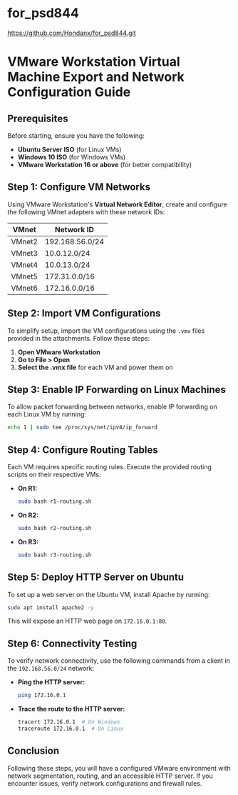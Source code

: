 # for_psd844
https://github.com/Hondanx/for_psd844.git
# VMware Workstation Virtual Machine Export and Network Configuration Guide

## Prerequisites
Before starting, ensure you have the following:
- **Ubuntu Server ISO** (for Linux VMs)
- **Windows 10 ISO** (for Windows VMs)
- **VMware Workstation 16 or above** (for better compatibility)

## Step 1: Configure VM Networks
Using VMware Workstation's **Virtual Network Editor**, create and configure the following VMnet adapters with these network IDs:

| VMnet | Network ID        |
|-------|------------------|
| VMnet2 | 192.168.56.0/24 |
| VMnet3 | 10.0.12.0/24    |
| VMnet4 | 10.0.13.0/24    |
| VMnet5 | 172.31.0.0/16   |
| VMnet6 | 172.16.0.0/16   |

## Step 2: Import VM Configurations
To simplify setup, import the VM configurations using the `.vmx` files provided in the attachments. Follow these steps:
1. **Open VMware Workstation**
2. **Go to File > Open**
3. **Select the .vmx file** for each VM and power them on

## Step 3: Enable IP Forwarding on Linux Machines
To allow packet forwarding between networks, enable IP forwarding on each Linux VM by running:
```bash
echo 1 | sudo tee /proc/sys/net/ipv4/ip_forward
```

## Step 4: Configure Routing Tables
Each VM requires specific routing rules. Execute the provided routing scripts on their respective VMs:

- **On R1:**
  ```bash
  sudo bash r1-routing.sh
  ```
- **On R2:**
  ```bash
  sudo bash r2-routing.sh
  ```
- **On R3:**
  ```bash
  sudo bash r3-routing.sh
  ```

## Step 5: Deploy HTTP Server on Ubuntu
To set up a web server on the Ubuntu VM, install Apache by running:
```bash
sudo apt install apache2 -y
```
This will expose an HTTP web page on `172.16.0.1:80`.

## Step 6: Connectivity Testing
To verify network connectivity, use the following commands from a client in the `192.168.56.0/24` network:

- **Ping the HTTP server:**
  ```bash
  ping 172.16.0.1
  ```
- **Trace the route to the HTTP server:**
  ```bash
  tracert 172.16.0.1  # On Windows
  traceroute 172.16.0.1  # On Linux
  ```

## Conclusion
Following these steps, you will have a configured VMware environment with network segmentation, routing, and an accessible HTTP server. If you encounter issues, verify network configurations and firewall rules.

